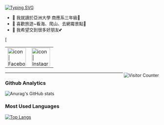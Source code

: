 <a href="https://git.io/typing-svg"><img src="https://readme-typing-svg.herokuapp.com?font=Fira+Code&pause=1000&width=435&lines=Welcome+to+Yun-1111+homepage " alt="Typing SVG" /></a>

- 🧸  我就讀於亞洲大學 商應系三年級📘 
- 🧸  喜歡旅遊~看海、爬山、去網霉景點🎀 
- 🧸  我希望交到很多好朋友💕  

<table>
  <tbody>
    <tr>
      <td><a href="https://www.facebook.com/peiyun.li.902/"><img align="left" src="https://user-images.githubusercontent.com/8935531/161361100-1fe2b952-4a79-48ec-8646-58f1f4f9738c.gif" alt="icon | Facebook" width="60"/></a></td>
      <td><a href="https://www.instagram.com/yun_1016_/"><img align="left" src="https://user-images.githubusercontent.com/8935531/161361084-a010cae7-5b98-4d09-a189-03862dc6e86e.gif" alt="icon | Instagram" width="60"/></a></td>
   [ </tr>
  </tbody>
</table>
<img align="right" alt="Visitor Counter" src="https://komarev.com/ghpvc/?username=htchu&style=flat-square&&label=Profile+Views&color=50A1FF">

---

### Github Analytics
![Anurag's GitHub stats](https://github-readme-stats.vercel.app/api?username=Yun-1111&show_icons=true&theme=radical)

### Most Used Languages
[![Top Langs](https://github-readme-stats.vercel.app/api/top-langs/?username=Yun-1111&layout=compact)](https://github.com/anuraghazra/github-readme-stats)
